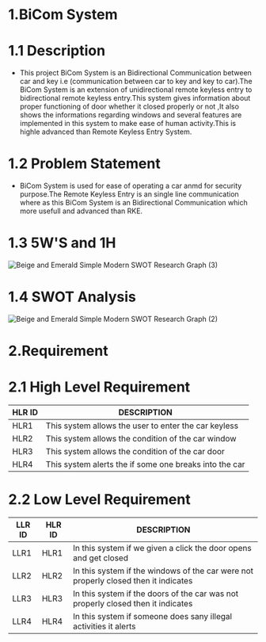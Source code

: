 # 1.BiCom System
# 1.1 Description
  * This project BiCom System is an Bidirectional Communication between car and key i.e (communication between car to key and key to car).The BiCom System is an extension of unidirectional remote keyless entry to bidirectional remote keyless entry.This system gives information about proper functioning of door whether it closed properly or not ,It also shows the informations regarding windows and several features are implemented in this system to make ease of human activity.This is highle advanced than Remote Keyless Entry System.
# 1.2 Problem Statement
  * BiCom System is used for ease of operating a car anmd for security purpose.The Remote Keyless Entry is an single line communication where as this BiCom System is an Bidirectional Communication which more usefull and advanced than RKE.
 # 1.3 5W'S and 1H
  ![Beige and Emerald Simple Modern SWOT Research Graph (3)](https://user-images.githubusercontent.com/98879001/157755465-bba66aeb-cda4-484b-9b15-bef040721d48.png)

 # 1.4 SWOT Analysis
  ![Beige and Emerald Simple Modern SWOT Research Graph (2)](https://user-images.githubusercontent.com/98879001/157751157-9ee77acc-d9e1-4cdc-93f3-15eb9c2715b9.png)


 # 2.Requirement
 # 2.1 High Level Requirement
   | HLR ID | DESCRIPTION |
   |--------|-------------|
   | HLR1  | This system allows the user to enter the car keyless|
   | HLR2  | This system  allows the condition of the car window|
   | HLR3  | This system allows the  condition of the car door|
   | HLR4  | This system alerts the if some one breaks into the car|
 # 2.2 Low Level Requirement
   | LLR ID | HLR ID | DESCRIPTION |
   |--------|--------|-------------|
   | LLR1| HLR1| In this system if we given a click the door opens and get closed|
   | LLR2| HLR2| In this system if the windows of the car were not properly closed then it indicates|
   | LLR3| HLR3| In this system if the doors of the car was not properly closed then it indicates|
   | LLR4| HLR4| In this system if someone does sany illegal activities it alerts|
 
 
